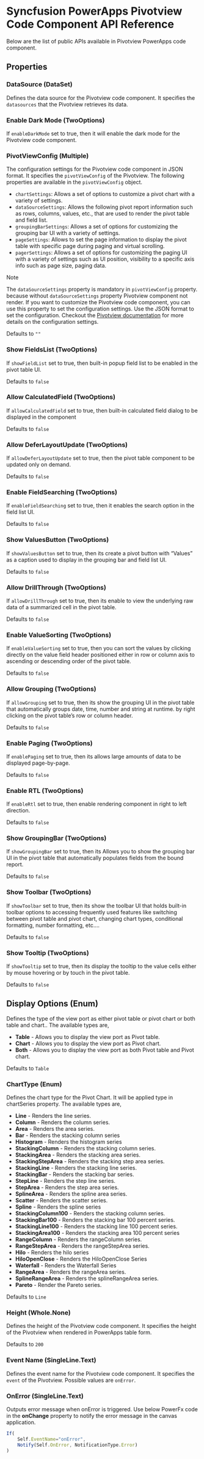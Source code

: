 # Syncfusion PowerApps Pivotview Code Component API Reference

Below are the list of public APIs available in Pivotview PowerApps code component.

## Properties

### DataSource (DataSet)

Defines the data source for the Pivotview code component. It specifies the `datasources` that the Pivotview retrieves its data.

### Enable Dark Mode (TwoOptions)

If `enableDarkMode` set to true, then it will enable the dark mode for the Pivotview code component.

### PivotViewConfig (Multiple)

The configuration settings for the Pivotview code component in JSON format. It specifies the `pivotViewConfig` of the Pivotview. The following properties are available in the `pivotViewConfig` object.

- `chartSettings`: Allows a set of options to customize a pivot chart with a variety of settings.
- `dataSourceSettings`: Allows the following pivot report information such as rows, columns, values, etc., that are used to render the pivot table and field list.
- `groupingBarSettings`: Allows a set of options for customizing the grouping bar UI with a variety of settings.
- `pageSettings`: Allows to set the page information to display the pivot table with specific page during paging and virtual scrolling.
- `pagerSettings`: Allows a set of options for customizing the paging UI with a variety of settings such as UI position, visibility to a specific axis info such as page size, paging data.

> [!NOTE]
> The `dataSourceSettings` property is mandatory in `pivotViewConfig` property. because without `dataSourceSettings` property Pivotview component not render. If you want to customize the Pivotview code component, you can use this property to set the configuration settings. Use the JSON format to set the configuration. Checkout the [Pivotview documentation](https://ej2.syncfusion.com/react/documentation/pivotview/getting-started) for more details on the configuration settings.

Defaults to `""`

### Show FieldsList (TwoOptions)

If `showFieldList` set to true, then built-in popup field list to be enabled in the pivot table UI.

Defaults to `false`

### Allow CalculatedField (TwoOptions)

If `allowCalculatedField` set to true, then built-in calculated field dialog to be displayed in the component

Defaults to `false`

### Allow DeferLayoutUpdate (TwoOptions)

If `allowDeferLayoutUpdate` set to true, then the pivot table component to be updated only on demand.

Defaults to `false`

### Enable FieldSearching (TwoOptions)

If `enableFieldSearching` set to true, then it enables the search option in the field list UI.

Defaults to `false`

### Show ValuesButton (TwoOptions)

If `showValuesButton` set to true, then its create a pivot button with “Values” as a caption used to display in the grouping bar and field list UI.

Defaults to `false`

### Allow DrillThrough (TwoOptions)

If `allowDrillThrough` set to true, then its enable to view the underlying raw data of a summarized cell in the pivot table.

Defaults to `false`

### Enable ValueSorting (TwoOptions)

If `enableValueSorting` set to true, then you can sort the values by clicking directly on the value field header positioned either in row or column axis to ascending or descending order of the pivot table.

Defaults to `false`

### Allow Grouping (TwoOptions)

If `allowGrouping` set to true, then its show the grouping UI in the pivot table that automatically groups date, time, number and string at runtime. by right clicking on the pivot table’s row or column header.

Defaults to `false`

### Enable Paging (TwoOptions)

If `enablePaging` set to true, then its allows large amounts of data to be displayed page-by-page.

Defaults to `false`

### Enable RTL (TwoOptions)

If `enableRtl` set to true, then enable rendering component in right to left direction.

Defaults to `false`

### Show GroupingBar (TwoOptions)

If `showGroupingBar` set to true, then its Allows you to show the grouping bar UI in the pivot table that automatically populates fields from the bound report.

Defaults to `false`

### Show Toolbar (TwoOptions)

If `showToolbar` set to true, then its show the toolbar UI that holds built-in toolbar options to accessing frequently used features like switching between pivot table and pivot chart, changing chart types, conditional formatting, number formatting, etc….

Defaults to `false`

### Show Tooltip (TwoOptions)

If `showTooltip` set to true, then its display the tooltip to the value cells either by mouse hovering or by touch in the pivot table.

Defaults to `false`

## Display Options (Enum)

Defines the type of the view port as either pivot table or pivot chart or both table and chart.. The available types are,

- **Table** - Allows you to display the view port as Pivot table.
- **Chart** - Allows you to display the view port as Pivot chart.
- **Both** - Allows you to display the view port as both Pivot table and Pivot chart.

Defaults to `Table`

### ChartType (Enum)

Defines the chart type for the Pivot Chart. It will be applied type in chartSeries property. The available types are,

- **Line** - Renders the line series.
- **Column** - Renders the column series.
- **Area** - Renders the area series.
- **Bar** - Renders the stacking column series
- **Histogram** - Renders the histogram series
- **StackingColumn** - Renders the stacking column series.
- **StackingArea** - Renders the stacking area series.
- **StackingStepArea** - Renders the stacking step area series.
- **StackingLine** - Renders the stacking line series.
- **StackingBar** - Renders the stacking bar series.
- **StepLine** -  Renders the step line series.
- **StepArea** -  Renders the step area series.
- **SplineArea** - Renders the spline area series.
- **Scatter** - Renders the scatter series.
- **Spline** - Renders the spline series
- **StackingColumn100** - Renders the stacking column series.
- **StackingBar100** - Renders the stacking bar 100 percent series.
- **StackingLine100** - Renders the stacking line 100 percent series.
- **StackingArea100** - Renders the stacking area 100 percent series
- **RangeColumn** - Renders the rangeColumn series.
- **RangeStepArea** - Renders the rangeStepArea series.
- **Hilo** - Renders the hilo series
- **HiloOpenClose** - Renders the HiloOpenClose Series
- **Waterfall** - Renders the Waterfall Series
- **RangeArea** - Renders the rangeArea series.
- **SplineRangeArea** - Renders the splineRangeArea series.
- **Pareto** - Render the Pareto series.

Defaults to `Line`

### Height (Whole.None)

Defines the height of the Pivotview code component. It specifies the height of the Pivotview when rendered in PowerApps table form.

Defaults to `200`

### Event Name (SingleLine.Text)

Defines the event name for the Pivotview code component. It specifies the `event` of the Pivotview. Possible values are `onError`.

### OnError (SingleLine.Text)

Outputs error message when onError is triggered. Use below PowerFx code in the **onChange** property to notify the error message in the canvas application.

```js
If(
    Self.EventName="onError",
    Notify(Self.OnError, NotificationType.Error)
)
```
